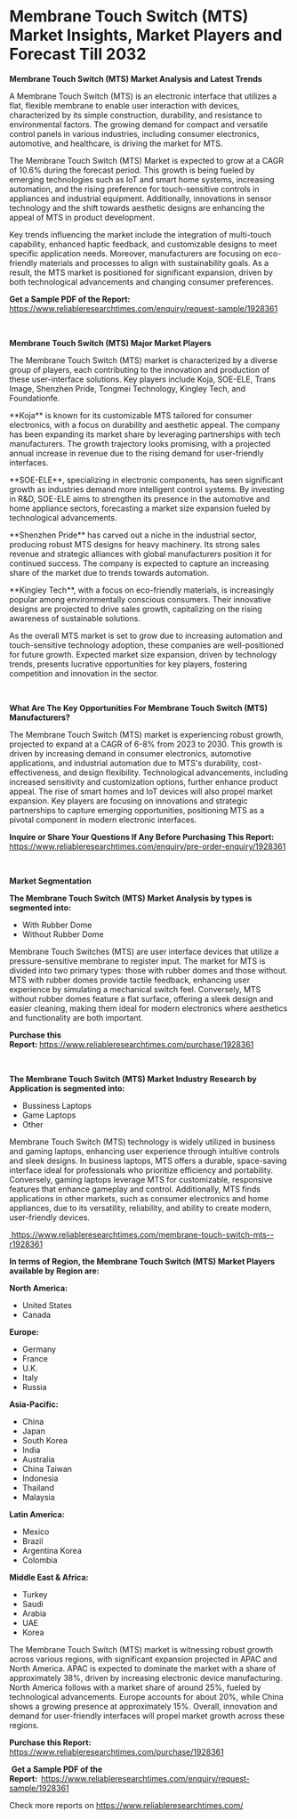 <p><h1>Membrane Touch Switch (MTS) Market Insights, Market Players and Forecast Till 2032</h1></p><p><strong>Membrane Touch Switch (MTS) Market Analysis and Latest Trends</strong></p>
<p><p>A Membrane Touch Switch (MTS) is an electronic interface that utilizes a flat, flexible membrane to enable user interaction with devices, characterized by its simple construction, durability, and resistance to environmental factors. The growing demand for compact and versatile control panels in various industries, including consumer electronics, automotive, and healthcare, is driving the market for MTS.</p><p>The Membrane Touch Switch (MTS) Market is expected to grow at a CAGR of 10.6% during the forecast period. This growth is being fueled by emerging technologies such as IoT and smart home systems, increasing automation, and the rising preference for touch-sensitive controls in appliances and industrial equipment. Additionally, innovations in sensor technology and the shift towards aesthetic designs are enhancing the appeal of MTS in product development.</p><p>Key trends influencing the market include the integration of multi-touch capability, enhanced haptic feedback, and customizable designs to meet specific application needs. Moreover, manufacturers are focusing on eco-friendly materials and processes to align with sustainability goals. As a result, the MTS market is positioned for significant expansion, driven by both technological advancements and changing consumer preferences.</p></p>
<p><strong>Get a Sample PDF of the Report:&nbsp;</strong> <a href="https://www.reliableresearchtimes.com/enquiry/request-sample/1928361?utm_campaign=2714&utm_medium=2&utm_source=Github&utm_content=ia&utm_term=29032025&utm_id=membrane-touch-switch-mts">https://www.reliableresearchtimes.com/enquiry/request-sample/1928361</a></p>
<p>&nbsp;</p>
<p><strong>Membrane Touch Switch (MTS) Major Market Players</strong></p>
<p><p>The Membrane Touch Switch (MTS) market is characterized by a diverse group of players, each contributing to the innovation and production of these user-interface solutions. Key players include Koja, SOE-ELE, Trans Image, Shenzhen Pride, Tongmei Technology, Kingley Tech, and Foundationfe.</p><p>**Koja** is known for its customizable MTS tailored for consumer electronics, with a focus on durability and aesthetic appeal. The company has been expanding its market share by leveraging partnerships with tech manufacturers. The growth trajectory looks promising, with a projected annual increase in revenue due to the rising demand for user-friendly interfaces.</p><p>**SOE-ELE**, specializing in electronic components, has seen significant growth as industries demand more intelligent control systems. By investing in R&D, SOE-ELE aims to strengthen its presence in the automotive and home appliance sectors, forecasting a market size expansion fueled by technological advancements.</p><p>**Shenzhen Pride** has carved out a niche in the industrial sector, producing robust MTS designs for heavy machinery. Its strong sales revenue and strategic alliances with global manufacturers position it for continued success. The company is expected to capture an increasing share of the market due to trends towards automation.</p><p>**Kingley Tech**, with a focus on eco-friendly materials, is increasingly popular among environmentally conscious consumers. Their innovative designs are projected to drive sales growth, capitalizing on the rising awareness of sustainable solutions.</p><p>As the overall MTS market is set to grow due to increasing automation and touch-sensitive technology adoption, these companies are well-positioned for future growth. Expected market size expansion, driven by technology trends, presents lucrative opportunities for key players, fostering competition and innovation in the sector.</p></p>
<p>&nbsp;</p>
<p><strong>What Are The Key Opportunities For Membrane Touch Switch (MTS) Manufacturers?</strong></p>
<p><p>The Membrane Touch Switch (MTS) market is experiencing robust growth, projected to expand at a CAGR of 6-8% from 2023 to 2030. This growth is driven by increasing demand in consumer electronics, automotive applications, and industrial automation due to MTS's durability, cost-effectiveness, and design flexibility. Technological advancements, including increased sensitivity and customization options, further enhance product appeal. The rise of smart homes and IoT devices will also propel market expansion. Key players are focusing on innovations and strategic partnerships to capture emerging opportunities, positioning MTS as a pivotal component in modern electronic interfaces.</p></p>
<p><strong>Inquire or Share Your Questions If Any Before Purchasing This Report:</strong> <a href="https://www.reliableresearchtimes.com/enquiry/pre-order-enquiry/1928361?utm_campaign=2714&utm_medium=2&utm_source=Github&utm_content=ia&utm_term=29032025&utm_id=membrane-touch-switch-mts">https://www.reliableresearchtimes.com/enquiry/pre-order-enquiry/1928361</a></p>
<p>&nbsp;</p>
<p><strong>Market Segmentation</strong></p>
<p><strong>The Membrane Touch Switch (MTS) Market Analysis by types is segmented into:</strong></p>
<p><ul><li>With Rubber Dome</li><li>Without Rubber Dome</li></ul></p>
<p><p>Membrane Touch Switches (MTS) are user interface devices that utilize a pressure-sensitive membrane to register input. The market for MTS is divided into two primary types: those with rubber domes and those without. MTS with rubber domes provide tactile feedback, enhancing user experience by simulating a mechanical switch feel. Conversely, MTS without rubber domes feature a flat surface, offering a sleek design and easier cleaning, making them ideal for modern electronics where aesthetics and functionality are both important.</p></p>
<p><strong>Purchase this Report:&nbsp;</strong><a href="https://www.reliableresearchtimes.com/purchase/1928361?utm_campaign=2714&utm_medium=2&utm_source=Github&utm_content=ia&utm_term=29032025&utm_id=membrane-touch-switch-mts">https://www.reliableresearchtimes.com/purchase/1928361</a></p>
<p>&nbsp;</p>
<p><strong>The Membrane Touch Switch (MTS) Market Industry Research by Application is segmented into:</strong></p>
<p><ul><li>Bussiness Laptops</li><li>Game Laptops</li><li>Other</li></ul></p>
<p><p>Membrane Touch Switch (MTS) technology is widely utilized in business and gaming laptops, enhancing user experience through intuitive controls and sleek designs. In business laptops, MTS offers a durable, space-saving interface ideal for professionals who prioritize efficiency and portability. Conversely, gaming laptops leverage MTS for customizable, responsive features that enhance gameplay and control. Additionally, MTS finds applications in other markets, such as consumer electronics and home appliances, due to its versatility, reliability, and ability to create modern, user-friendly devices.</p></p>
<p><a href="https://www.reliableresearchtimes.com/membrane-touch-switch-mts--r1928361?utm_campaign=2714&utm_medium=2&utm_source=Github&utm_content=ia&utm_term=29032025&utm_id=membrane-touch-switch-mts">&nbsp;https://www.reliableresearchtimes.com/membrane-touch-switch-mts--r1928361</a></p>
<p><strong>In terms of Region, the Membrane Touch Switch (MTS) Market Players available by Region are:</strong></p>
<p>
    <p> <strong> North America: </strong>
        <ul>
            <li>United States</li>
            <li>Canada</li>
        </ul>
        </p> 
    <p> <strong> Europe: </strong>
        <ul>
            <li>Germany</li>
            <li>France</li>
            <li>U.K.</li>
            <li>Italy</li>
            <li>Russia</li>
        </ul>
        </p> 
    <p> <strong> Asia-Pacific: </strong>
        <ul>
            <li>China</li>
            <li>Japan</li>
            <li>South Korea</li>
            <li>India</li>
            <li>Australia</li>
            <li>China Taiwan</li>
            <li>Indonesia</li>
            <li>Thailand</li>
            <li>Malaysia</li>
        </ul>
        </p> 
    <p> <strong> Latin America: </strong>
        <ul>
            <li>Mexico</li>
            <li>Brazil</li>
            <li>Argentina Korea</li>
            <li>Colombia</li>
        </ul>
        </p> 
    <p> <strong> Middle East & Africa: </strong>
        <ul>
            <li>Turkey</li>
            <li>Saudi</li>
            <li>Arabia</li>
            <li>UAE</li>
            <li>Korea</li>
        </ul>
    </p>
    </p>
<p><p>The Membrane Touch Switch (MTS) market is witnessing robust growth across various regions, with significant expansion projected in APAC and North America. APAC is expected to dominate the market with a share of approximately 38%, driven by increasing electronic device manufacturing. North America follows with a market share of around 25%, fueled by technological advancements. Europe accounts for about 20%, while China shows a growing presence at approximately 15%. Overall, innovation and demand for user-friendly interfaces will propel market growth across these regions.</p></p>
<p><strong>Purchase this Report: </strong><a href="https://www.reliableresearchtimes.com/purchase/1928361?utm_campaign=2714&utm_medium=2&utm_source=Github&utm_content=ia&utm_term=29032025&utm_id=membrane-touch-switch-mts">https://www.reliableresearchtimes.com/purchase/1928361</a></p>
<p>&nbsp;<strong>Get a Sample PDF of the Report:&nbsp;&nbsp;</strong><a href="https://www.reliableresearchtimes.com/enquiry/request-sample/1928361?utm_campaign=2714&utm_medium=2&utm_source=Github&utm_content=ia&utm_term=29032025&utm_id=membrane-touch-switch-mts">https://www.reliableresearchtimes.com/enquiry/request-sample/1928361</a></p>
<p><strong></strong></p>
<p>Check more reports on <a href="https://www.reliableresearchtimes.com/?utm_campaign=2714&utm_medium=2&utm_source=Github&utm_content=ia&utm_term=29032025&utm_id=membrane-touch-switch-mts">https://www.reliableresearchtimes.com/</a></p>